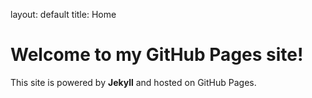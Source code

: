 
layout: default
title: Home

# Welcome to my GitHub Pages site!

This site is powered by **Jekyll** and hosted on GitHub Pages.

